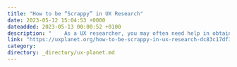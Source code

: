 ```yaml
---
title: "How to be “Scrappy” in UX Research"
date: 2023-05-12 15:04:53 +0000
dateadded: 2023-05-13 00:00:52 +0100
description: "    As a UX researcher, you may often need help in obtaining resources and support for your work. Whether it’s a limited budget, time, or…  Continue reading on UX Planet »  "
link: "https://uxplanet.org/how-to-be-scrappy-in-ux-research-dc83c17df327?source=rss----819cc2aaeee0---4"
category:
directory: _directory/ux-planet.md
---
```

